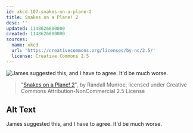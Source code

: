 ```yaml
---
id: xkcd.107-snakes-on-a-plane-2
title: Snakes on a Plane! 2
desc: ''
updated: 1148626800000
created: 1148626800000
sources:
  name: xkcd
  url: 'https://creativecommons.org/licenses/by-nc/2.5/'
  license: Creative Commons 2.5
---
```

![James suggested this, and I have to agree.  It'd be much worse.](https://imgs.xkcd.com/comics/snakes_on_a_plane_2.jpg)
> "[Snakes on a Plane! 2](https://xkcd.com/107/)", by Randall Munroe, licensed under Creative Commons Attribution-NonCommercial 2.5 License

## Alt Text
James suggested this, and I have to agree.  It'd be much worse.
